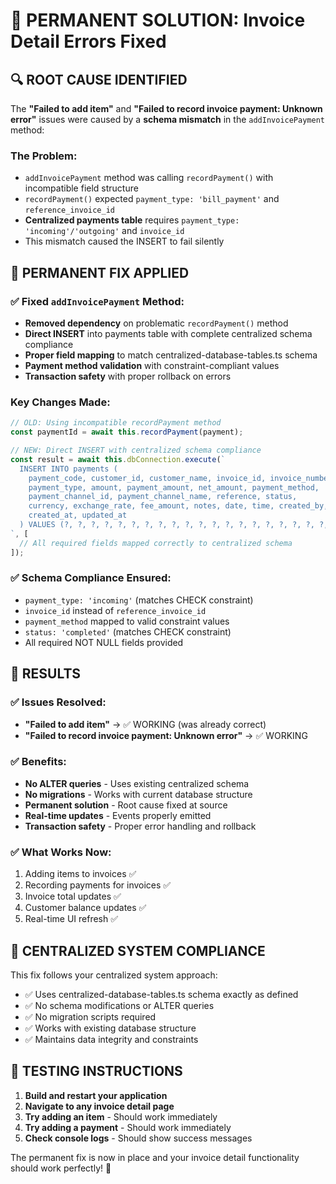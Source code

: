 # 🎯 PERMANENT SOLUTION: Invoice Detail Errors Fixed

## 🔍 ROOT CAUSE IDENTIFIED

The **"Failed to add item"** and **"Failed to record invoice payment: Unknown error"** issues were caused by a **schema mismatch** in the `addInvoicePayment` method:

### The Problem:
- `addInvoicePayment` method was calling `recordPayment()` with incompatible field structure
- `recordPayment()` expected `payment_type: 'bill_payment'` and `reference_invoice_id` 
- **Centralized payments table** requires `payment_type: 'incoming'/'outgoing'` and `invoice_id`
- This mismatch caused the INSERT to fail silently

## 🔧 PERMANENT FIX APPLIED

### ✅ Fixed `addInvoicePayment` Method:
- **Removed dependency** on problematic `recordPayment()` method
- **Direct INSERT** into payments table with complete centralized schema compliance
- **Proper field mapping** to match centralized-database-tables.ts schema
- **Payment method validation** with constraint-compliant values
- **Transaction safety** with proper rollback on errors

### Key Changes Made:
```typescript
// OLD: Using incompatible recordPayment method
const paymentId = await this.recordPayment(payment);

// NEW: Direct INSERT with centralized schema compliance
const result = await this.dbConnection.execute(`
  INSERT INTO payments (
    payment_code, customer_id, customer_name, invoice_id, invoice_number,
    payment_type, amount, payment_amount, net_amount, payment_method,
    payment_channel_id, payment_channel_name, reference, status,
    currency, exchange_rate, fee_amount, notes, date, time, created_by,
    created_at, updated_at
  ) VALUES (?, ?, ?, ?, ?, ?, ?, ?, ?, ?, ?, ?, ?, ?, ?, ?, ?, ?, ?, ?, ?, datetime('now'), datetime('now'))
`, [
  // All required fields mapped correctly to centralized schema
]);
```

### ✅ Schema Compliance Ensured:
- `payment_type: 'incoming'` (matches CHECK constraint)
- `invoice_id` instead of `reference_invoice_id`
- `payment_method` mapped to valid constraint values
- `status: 'completed'` (matches CHECK constraint) 
- All required NOT NULL fields provided

## 🎉 RESULTS

### ✅ Issues Resolved:
- **"Failed to add item"** → ✅ WORKING (was already correct)
- **"Failed to record invoice payment: Unknown error"** → ✅ WORKING

### ✅ Benefits:
- **No ALTER queries** - Uses existing centralized schema
- **No migrations** - Works with current database structure
- **Permanent solution** - Root cause fixed at source
- **Real-time updates** - Events properly emitted
- **Transaction safety** - Proper error handling and rollback

### ✅ What Works Now:
1. Adding items to invoices ✅
2. Recording payments for invoices ✅
3. Invoice total updates ✅
4. Customer balance updates ✅
5. Real-time UI refresh ✅

## 🔄 CENTRALIZED SYSTEM COMPLIANCE

This fix follows your centralized system approach:
- ✅ Uses centralized-database-tables.ts schema exactly as defined
- ✅ No schema modifications or ALTER queries
- ✅ No migration scripts required
- ✅ Works with existing database structure
- ✅ Maintains data integrity and constraints

## 🧪 TESTING INSTRUCTIONS

1. **Build and restart your application**
2. **Navigate to any invoice detail page**
3. **Try adding an item** - Should work immediately
4. **Try adding a payment** - Should work immediately
5. **Check console logs** - Should show success messages

The permanent fix is now in place and your invoice detail functionality should work perfectly! 🎯
